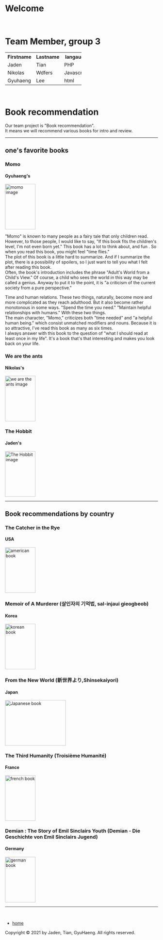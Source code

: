 <!DOCTYPE html>
<html lang="en">
  <head>
    <meta http-equiv="content-type" content="text/html; charset=UTF-8">
    <title> project webpage</title>
    <meta http-equiv="Content-Style-Type" content="text/css">
    <meta name="generator" content="thesitewizard.com's Layout Wizard 3.0.1">
    <meta name="viewport" content="width=device-width, initial-scale=1">
    <link rel="stylesheet" type="text/css" media="all" href="styles.css">
    <link type="text/css" rel="stylesheet" href="tswnavbar.css">
  </head>
  <body>
    <div id="tswcontainer">
      <div id="tswheader">
        <!-- start of header section: insert your logo, etc, here -->
        <h1>Welcome</h1>
        <p>&nbsp;</p>
        <!-- end of header section: insert your logo, etc, above this line --> </div>
      <div id="tswcontent">
        <div id="tswcontproper">
          <!-- start of content column: insert your content here -->
          <h1>Team Member, group 3</h1>
          <table style="width:50%">
            <tbody>
              <tr>
                <th>Firstname</th>
                <th>Lastname</th>
                <th>langauge</th>
              </tr>
              <tr>
                <td>Jaden</td>
                <td>Tian</td>
                <td>PHP</td>
              </tr>
              <tr>
                <td>Nikolas</td>
                <td>Wdfers</td>
                <td>Javascript</td>
              </tr>
              <tr>
                <td>Gyuhaeng</td>
                <td>Lee</td>
                <td>html</td>
              </tr>
            </tbody>
          </table>
          <p>&nbsp;</p>
          <h1> Book recommendation</h1>
          <p> Our team project is "Book recommendation".<br>
            It means we will recommend various books for intro and review. </p>
          <hr>
          <!-- start of project content -->
          <h2>one's favorite books</h2>
          <h3> Momo</h3>
          <h4> Gyuhaeng's</h4>
          <img src="https://upload.wikimedia.org/wikipedia/en/6/60/Momo_English.jpg"
            alt="momo image" height="150" width="100">
          <p>"Momo" is known to many people as a fairy tale that only children read. However, to those people, I would like to say, "If this book fits the children's level, I'm not even born yet." This book has a lot to think about, and fun . So when you read this book, you might feel "time flies."<br>
 The plot of this book is a little hard to summarize. And if I summarize the plot, there is a possibility of spoilers, so I just want to tell you what I felt after reading this book.<br>
 Often, the book's introduction includes the phrase "Adult's World from a Child's View." Of course, a child who sees the world in this way may be called a genius. Anyway to put it to the point, it is "a criticism of the current society from a pure perspective."<br>
            
 Time and human relations. These two things, naturally, become more and more complicated as they reach adulthood. But it also become rather monotonous in some ways. "Spend the time you need." "Maintain helpful relationships with humans." With these two things.<br>
The main character, "Momo," criticizes both "time needed" and "a helpful human being." which consist unmatched modifiers and nouns. Because it is so attractive, I've read this book as many as six times.<br>
I always answer with this book to the question of "what I should read at least once in my life". It's a book that's that interesting and makes you look back on your life.</p>
          <h3> We are the ants</h3>
          <h4> Nikolas's</h4>
          <img src="https://encrypted-tbn0.gstatic.com/images?q=tbn:ANd9GcS29jd5FzL9sbs63UJ9AGzZ2v0QpcpUdXi2YQ&amp;usqp=CAU"
            alt="we are the ants image" height="150" width="100">
          <h3> The Hobbit</h3>
          <h4>Jaden's</h4>
          <img src="https://images-na.ssl-images-amazon.com/images/I/91b0C2YNSrL.jpg"
            alt="The Hobbit image" height="150" width="100">
          <hr>
          <h2>Book recommendations by country</h2>
          <h3>The Catcher in the Rye</h3>
          <h4>USA</h4>
          <img src="https://encrypted-tbn0.gstatic.com/images?q=tbn:ANd9GcTwjyA2DrIf7mId-Q2BJUVQ-ypi_PMMWY3Gyg&usqp=CAU"
            alt="american book" height="150" width="100">
          <h3> Memoir of A Murderer (살인자의 기억법, sal-injaui gieogbeob)</h3>
          <h4>Korea</h4>
          <img src="https://search.pstatic.net/common/?src=http%3A%2F%2Fblogfiles.naver.net%2FMjAyMTA0MDdfOTcg%2FMDAxNjE3NzkzNDkzNTY2.HQ-_TqhW3fPxoCRWbP5e6US6KKR_k3HTb3Zvsb6OX70g.gJ7fo-JUymL5eOu8p5ui47KkZVKqNnS6Eg6J7NIqOzIg.JPEG.skrgjs96s%2F%25BB%25EC%25C0%25CE%25C0%25DA%25C0%25C7%25B1%25E2%25BE%25EF%25B9%25FD.jpg&amp;type=a340"
            alt="korean book" height="150" width="100">
          <h3> From the New World (新世界より,Shinsekaiyori)   </h3>
          <h4>Japan</h4>
          <img src="https://encrypted-tbn0.gstatic.com/images?q=tbn:ANd9GcRwCUsJAHaj8tW2olAoS2mbwkzQq4-hBULftA&amp;usqp=CAU"
            alt="Japanese book" height="150" width="200">
          <h3> The Third Humanity (Troisième Humanité)</h3>
          <h4>France</h4>
          <img src="https://i.gr-assets.com/images/S/compressed.photo.goodreads.com/books/1411137077l/23251191.jpg"
            alt="french book" height="150" width="100">
          <h3> Demian : The Story of Emil Sinclairs Youth (Demian - Die Geschichte von Emil Sinclairs Jugend)</h3>
          <h4>Germany</h4>
          <img src="https://encrypted-tbn0.gstatic.com/images?q=tbn:ANd9GcTsE8M-ySOCz_MfRnu9dXcadV6kTLZPASKrjw&usqp=CAU"
            alt="german book" height="150" width="100">
          <hr>
         <div id="tswsidecol">
          <div id="tswsideproper">
            <!-- start of side column: insert your navigation menu, etc, here -->
            <p><br>
            </p>
            <div id="tswcssbuttons">
              <ul>
                <li><a href="https://github.com/gyuhaeng/Frontiers-2021/blob/main/README.md">home</a></li>
              </ul>
            </div>
            <p> </p>
            <!-- end of side column: put your navigation menu, etc, above this line -->
          </div>
        </div>
        <div style="clear: both;"></div>
        <div id="tswfooter">
          <!-- start of footer section: insert your copyright notice, etc, here -->
          <p>Copyright © 2021 by Jaden, Tian, GyuHaeng. All rights reserved.</p>
          <!-- end of footer section: insert your copyright notice, etc, above this line -->
        </div>
      </div>
    </div>
  </body>
</html>
